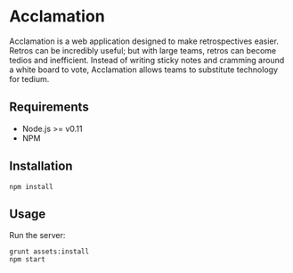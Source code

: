 Acclamation
===========

Acclamation is a web application designed to make retrospectives easier.  Retros can be incredibly useful; but with large teams, retros can become tedios and inefficient.  Instead of writing sticky notes and cramming around a white board to vote, Acclamation allows teams to substitute technology for tedium.

Requirements
------------

* Node.js >= v0.11
* NPM

Installation
------------

    npm install

Usage
-----

Run the server:

    grunt assets:install
    npm start


